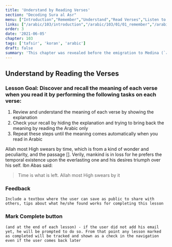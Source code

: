 ```yaml
---
title: 'Understand by Reading Verses'
section: "Decoding Sura al Asr"
menu: ["Introduction","Remember","Understand","Read Verses","Listen to Verses","Apply the Verses","Reflect on the Verses"]
links: ["/arabic/103/introduction","/arabic/103/01/01_remember","/arabic/103/01/02_understand","/arabic/103/02/01_read-verses","/arabic/103/02/02_listen-verses","/arabic/103/02/03_apply-verses","/arabic/103/03/01_reflect-verses"]
order: 3
date: '2021-06-05'
chapter: 103
tags: ['tafsir', 'koran', 'arabic']
draft: false
summary: 'This chapter was revealed before the emigration to Medina (`مكية`). It comes with a goal of succinct advice, clarifying the reason for mankind's happiness or distress and indicating victory in this life versus loss and perdition.'
---
```

## Understand by Reading the Verses
### Lesson Goal: Discover and recall the meaning of each verse when you read it by performing the following tasks on each verse:
1. Review and understand the meaning of each verse by showing the explanation
2. Check your recall by hiding the explanation and trying to bring back the meaning by reading the Arabic only
3. Repeat these steps until the meaning comes automatically when you read in Arabic

<showVersesFrom103 ayahs={[1,2]}>

Allah most High swears by time, which is from a kind of wonder and peculiarity, and the passage []. Verily, mankind is in loss for he prefers the temporal existence upon the everlasting one and his desires triumph over his self. Ibn Abas said:

> Time is what is left. Allah most High swears by it

</showVersesFrom103>

### Feedback

`Include a textbox where the user can save as public to share with others, tips about what he/she found works for completing this lesson`

### Mark Complete button

`(and at the end of each lesson) - if the user did not add his email yet, he will be prompted to do so. From that point any lesson marked as completed will be tracked and shown as a check in the navigation even if the user comes back later`